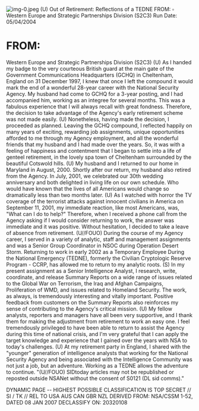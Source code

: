 ![img-0.jpeg](img-0.jpeg)
(U) Out of Retirement: Reflections of a TEDNE
FROM: $\square$
Western Europe and Strategic Partnerships Division (S2C3)
Run Date: 05/04/2004

# FROM: 

Western Europe and Strategic Partnerships Division (S2C3)
(U) As I handed my badge to the very courteous British guard at the main gate of the Government Communications Headquarters (GCHQ) in Cheltenham, England on 31 December 1997, I knew that once I left the compound it would mark the end of a wonderful 28-year career with the National Security Agency. My husband had come to GCHQ for a 3-year posting, and I had accompanied him, working as an integree for several months. This was a fabulous experience that I will always recall with great fondness. Therefore, the decision to take advantage of the Agency's early retirement scheme was not made easily.
(U) Nonetheless, having made the decision, I proceeded as planned. Leaving the GCHQ compound, I reflected happily on many years of exciting, rewarding job assignments, unique opportunities afforded to me through my Agency employment, and all the wonderful friends that my husband and I had made over the years. So, it was with a feeling of happiness and contentment that I began to settle into a life of genteel retirement, in the lovely spa town of Cheltenham surrounded by the beautiful Cotswold hills.
(U) My husband and I returned to our home in Maryland in August, 2000. Shortly after our return, my husband also retired from the Agency. In July, 2001, we celebrated our 30th wedding anniversary and both delighted in living life on our own schedule. Who would have known that the lives of all Americans would change so dramatically less than two months later.
(U) As I watched with horror the TV coverage of the terrorist attacks against innocent civilians in America on September 11, 2001, my immediate reaction, like most Americans, was, "What can I do to help?" Therefore, when I received a phone call from the Agency asking if I would consider returning to work, the answer was immediate and it was positive. Without hesitation, I decided to take a leave of absence from retirement.
(U//FOUO) During the course of my Agency career, I served in a variety of analytic, staff and management assignments and was a Senior Group Coordinator in NSOC during Operation Desert Storm. Returning to work in early 2002 as a Temporary Employee During the National Emergency (TEDNE), formerly the Civilian Cryptologic Reserve Program - CCRP, has allowed me to return to my analytic roots.
(S) In my present assignment as a Senior Intelligence Analyst, I research, write, coordinate, and release Summary Reports on a wide range of issues related to the Global War on Terrorism, the Iraq and Afghan Campaigns, Proliferation of WMD, and issues related to Homeland Security. The work, as always, is tremendously interesting and vitally important. Positive feedback from customers on the Summary Reports also reinforces my sense of contributing to the Agency's critical mission.
(U) My fellow analysts, reporters and managers have all been very supportive, and I thank them for making the adjustment from retirement to work an easy one. I feel tremendously privileged to have been able to return to assist the Agency during this time of national crisis, and I'm very grateful that I can apply the target knowledge and experience that I gained over the years with NSA to today's challenges.
(U) At my retirement party in England, I shared with the "younger" generation of intelligence analysts that working for the National Security Agency and being associated with the Intelligence Community was not just a job, but an adventure. Working as a TEDNE allows the adventure to continue.
"(U//FOUO) SIDtoday articles may not be republished or reposted outside NSANet without the consent of S0121 (DL sid comms)."

DYNAMIC PAGE -- HIGHEST POSSIBLE CLASSIFICATION IS
TOP SECRET // SI / TK // REL TO USA AUS CAN GBR NZL
DERIVED FROM: NSA/CSSM 1-52, DATED 08 JAN 2007 DECLASSIFY ON: 20320108
